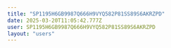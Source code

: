 ```yaml
---
title: "SP1195H6GB9987Q666H9VYQ582P81SS89S6AKRZPD"
date: 2025-03-20T11:05:42.777Z
user: SP1195H6GB9987Q666H9VYQ582P81SS89S6AKRZPD
layout: "users"
---
```

    